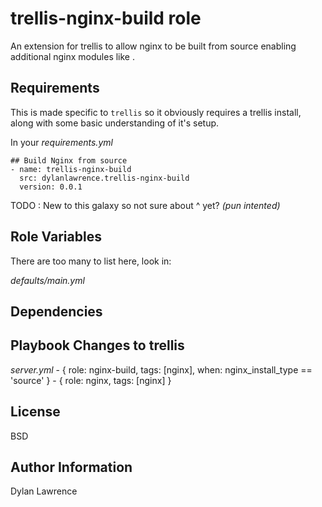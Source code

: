 trellis-nginx-build role
=========

An extension for trellis to allow nginx to be built from source enabling additional nginx modules like .

Requirements
------------

This is made specific to `trellis` so it obviously requires a trellis install, along with some basic understanding of it's setup. 


In your _requirements.yml_

    ## Build Nginx from source
    - name: trellis-nginx-build
      src: dylanlawrence.trellis-nginx-build
      version: 0.0.1

TODO : New to this galaxy so not sure about ^ yet?
_(pun intented)_

Role Variables
--------------

There are too many to list here, look in: 

_defaults/main.yml_


Dependencies
------------



Playbook Changes to trellis
----------------

_server.yml_
    - { role: nginx-build, tags: [nginx], when: nginx_install_type == 'source' }
    - { role: nginx, tags: [nginx] }

License
-------

BSD

Author Information
------------------

Dylan Lawrence


